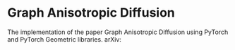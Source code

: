 # Graph Anisotropic Diffusion
The implementation of the paper Graph Anisotropic Diffusion using PyTorch and PyTorch Geometric libraries.
arXiv: 
